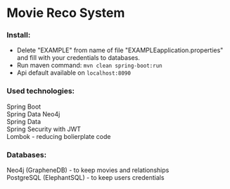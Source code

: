 # Movie Reco System

### Install:
* Delete "EXAMPLE" from name of file "EXAMPLEapplication.properties" and fill with your credentials to databases.
* Run maven command: `mvn clean spring-boot:run`
* Api default available on `localhost:8090`

### Used technologies:

Spring Boot \
Spring Data Neo4j \
Spring Data \
Spring Security with JWT \
Lombok - reducing bolierplate code


### Databases:
Neo4j (GrapheneDB) - to keep movies and relationships \
PostgreSQL (ElephantSQL) - to keep users credentials
